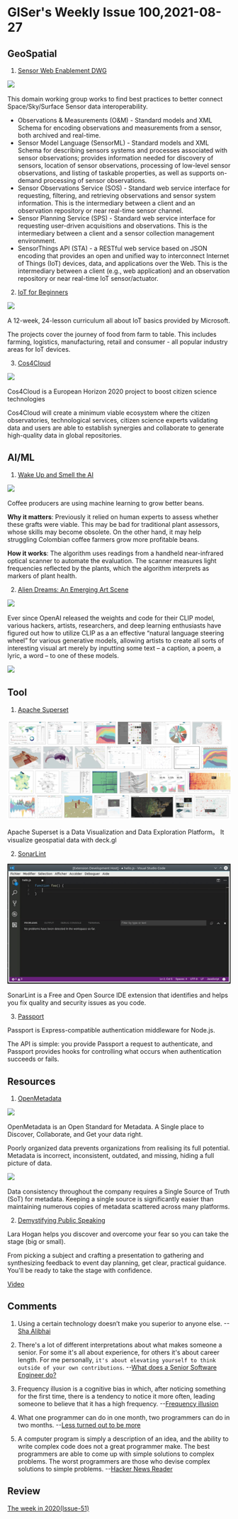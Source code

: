 # GISer's Weekly Issue 100,2021-08-27

## GeoSpatial

1. [Sensor Web Enablement DWG](https://www.ogc.org/projects/groups/sensorwebdwg)

![](https://www.researchgate.net/publication/335951277/figure/fig2/AS:805379604754432@1569028869026/Framework-of-Sensor-Web-Enablement-SWE.ppm)

This domain working group works to find best practices to better connect Space/Sky/Surface Sensor data interoperability.

- Observations & Measurements (O&M) - Standard models and XML Schema for encoding observations and measurements from a sensor, both archived and real-time.
- Sensor Model Language (SensorML) - Standard models and XML Schema for describing sensors systems and processes associated with sensor observations; provides information needed for discovery of sensors, location of sensor observations, processing of low-level sensor observations, and listing of taskable properties, as well as supports on-demand processing of sensor observations.
- Sensor Observations Service (SOS) - Standard web service interface for requesting, filtering, and retrieving observations and sensor system information. This is the intermediary between a client and an observation repository or near real-time sensor channel.
- Sensor Planning Service (SPS) - Standard web service interface for requesting user-driven acquisitions and observations. This is the intermediary between a client and a sensor collection management environment.
- SensorThings API (STA) - a RESTful web service based on JSON encoding that provides an open and unified way to interconnect Internet of Things (IoT) devices, data, and applications over the Web. This is the intermediary between a client (e.g., web application) and an observation repository or near real-time IoT sensor/actuator.

2. [IoT for Beginners](https://github.com/microsoft/IoT-For-Beginners)

![](https://github.com/microsoft/IoT-For-Beginners/raw/main/sketchnotes/Roadmap.jpg)

A 12-week, 24-lesson curriculum all about IoT basics provided by Microsoft.

The projects cover the journey of food from farm to table. This includes farming, logistics, manufacturing, retail and consumer - all popular industry areas for IoT devices.

3. [Cos4Cloud](https://cos4cloud-eosc.eu/)

![](https://cos4cloud-eosc.eu/wp-content/uploads/2020/07/infografia-mve-cos4cloud.png)

Cos4Cloud is a European Horizon 2020 project to boost citizen science technologies

Cos4Cloud will create a minimum viable ecosystem where the citizen observatories, technological services, citizen science experts validating data and users are able to establish synergies and collaborate to generate high-quality data in global repositories.

## AI/ML

1. [Wake Up and Smell the AI](https://read.deeplearning.ai/the-batch/issue-106/)

![](https://dl-staging-website.ghost.io/content/images/2021/08/ezgif.com-gif-maker--3--2.gif)

Coffee producers are using machine learning to grow better beans.

**Why it matters**: Previously it relied on human experts to assess whether these grafts were viable. This may be bad for traditional plant assessors, whose skills may become obsolete. On the other hand, it may help struggling Colombian coffee farmers grow more profitable beans.

**How it works**: The algorithm uses readings from a handheld near-infrared optical scanner to automate the evaluation. The scanner measures light frequencies reflected by the plants, which the algorithm interprets as markers of plant health.

2. [Alien Dreams: An Emerging Art Scene](https://ml.berkeley.edu/blog/posts/clip-art/)

![](https://i.imgur.com/TmUpiHN.png)

Ever since OpenAI released the weights and code for their CLIP model, various hackers, artists, researchers, and deep learning enthusiasts have figured out how to utilize CLIP as a an effective “natural language steering wheel” for various generative models, allowing artists to create all sorts of interesting visual art merely by inputting some text – a caption, a poem, a lyric, a word – to one of these models.

![](https://i.imgur.com/X1tqraa.gif)

## Tool

1. [Apache Superset ](https://github.com/apache/superset)

![](https://github.com/apache/superset/raw/master/superset-frontend/images/screenshots/gallery.jpg)

Apache Superset is a Data Visualization and Data Exploration Platform。 It visualize geospatial data with deck.gl

2. [SonarLint](https://www.sonarlint.org/)

![](https://github.com/SonarSource/sonarlint-vscode/raw/HEAD/images/sonarlint-vscode.gif)

SonarLint is a Free and Open Source IDE extension that identifies and helps you fix quality and security issues as you code.

3. [Passport](https://github.com/jaredhanson/passport)

Passport is Express-compatible authentication middleware for Node.js.

The API is simple: you provide Passport a request to authenticate, and Passport provides hooks for controlling what occurs when authentication succeeds or fails.

## Resources

1. [OpenMetadata](https://github.com/open-metadata/OpenMetadata)

![](https://miro.medium.com/max/700/1*dBAlmsGVfLNe6qK8gH2rvA.png)

OpenMetadata is an Open Standard for Metadata. A Single place to Discover, Collaborate, and Get your data right.

Poorly organized data prevents organizations from realising its full potential. Metadata is incorrect, inconsistent, outdated, and missing, hiding a full picture of data.

![](https://miro.medium.com/max/700/1*Q5sZOhDuhnxbbnLFvLendg.png)

Data consistency throughout the company requires a Single Source of Truth (SoT) for metadata. Keeping a single source is significantly easier than maintaining numerous copies of metadata scattered across many platforms.

2. [Demystifying Public Speaking](https://demystifying-public-speaking.com/index.html#table-of-contents)

Lara Hogan helps you discover and overcome your fear so you can take the stage (big or small).

From picking a subject and crafting a presentation to gathering and synthesizing feedback to event day planning, get clear, practical guidance. You'll be ready to take the stage with confidence.

[Video](https://www.youtube.com/watch?v=20GYQcBhXDo)

## Comments

1.  Using a certain technology doesn’t make you superior to anyone else.
    --[Sha Alibhai](https://twitter.com/hashtagcoder/status/1327660760001110016)

2.  There's a lot of different interpretations about what makes someone a senior. For some it's all about experience, for others it's about career length. For me personally, `it's about elevating yourself to think outside of your own contributions`.
    --[What does a Senior Software Engineer do?](https://www.hashtagcoder.dev/blog/senior-software-engineer)

3.  Frequency illusion is a cognitive bias in which, after noticing something for the first time, there is a tendency to notice it more often, leading someone to believe that it has a high frequency.
    --[Frequency illusion](https://en.wikipedia.org/wiki/Frequency_illusion)

4.  What one programmer can do in one month, two programmers can do in two months.
    --[Less turned out to be more](https://www.hashtagcoder.dev/blog/reflecting-on-my-team-building-strategy)

5.  A computer program is simply a description of an idea, and the ability to write complex code does not a great programmer make. The best programmers are able to come up with simple solutions to complex problems. The worst programmers are those who devise complex solutions to simple problems.
    --[Hacker News Reader](https://news.ycombinator.com/item?id=28072652)

## Review

[The week in 2020(Issue-51)](https://github.com/lkcozy/weekly/blob/master/docs/2020/issue-51.md)
